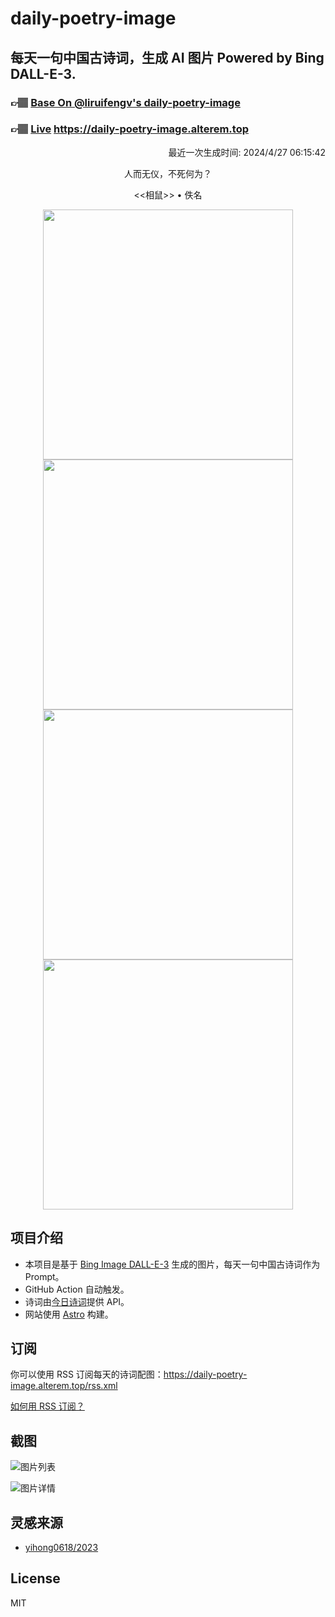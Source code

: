 
# daily-poetry-image

## 每天一句中国古诗词，生成 AI 图片 Powered by Bing DALL-E-3.

### 👉🏽 [Base On @liruifengv's daily-poetry-image](https://github.com/liruifengv/daily-poetry-image)

### 👉🏽 [Live](https://daily-poetry-image.alterem.top/) https://daily-poetry-image.alterem.top

<p align="right">
  最近一次生成时间: 2024/4/27 06:15:42
</p>
<p align="center">
人而无仪，不死何为？
</p>
<p align="center">
<<相鼠>> • 佚名
</p>
<p align="center">
<img src="https://tse3.mm.bing.net/th/id/OIG4.B034HWF0dQnBF083h0y8" height="400" width="400" />
<img src="https://tse3.mm.bing.net/th/id/OIG4.YS5LCv9KD3QViziP.Oj6" height="400" width="400" />
<img src="https://tse2.mm.bing.net/th/id/OIG4.naDKfrz0VJT02KWrFqrc" height="400" width="400" />
<img src="https://tse1.mm.bing.net/th/id/OIG4.WKyiTcOAMnT9Sm8zxYW." height="400" width="400" />
</p>

## 项目介绍

-   本项目是基于 [Bing Image DALL-E-3](https://www.bing.com/images/create) 生成的图片，每天一句中国古诗词作为 Prompt。
-   GitHub Action 自动触发。
-   诗词由[今日诗词](https://www.jinrishici.com/)提供 API。
-   网站使用 [Astro](https://astro.build) 构建。

## 订阅

你可以使用 RSS 订阅每天的诗词配图：https://daily-poetry-image.alterem.top/rss.xml

[如何用 RSS 订阅？](https://zhuanlan.zhihu.com/p/55026716)

## 截图

![图片列表](./screenshots/Snipaste_2023-12-28_21-00-26.png)

![图片详情](./screenshots/Snipaste_2023-12-28_21-00-53.png)

## 灵感来源

-   [yihong0618/2023](https://github.com/yihong0618/2023)

## License

MIT
